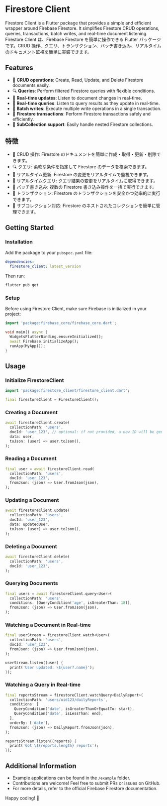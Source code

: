 # Firestore Client
Firestore Client is a Flutter package that provides a simple and efficient wrapper around Firebase Firestore. It simplifies Firestore CRUD operations, queries, transactions, batch writes, and real-time document listening.
Firestore Client は、Firebase Firestore を簡単に操作できる Flutter パッケージです。CRUD 操作、クエリ、トランザクション、バッチ書き込み、リアルタイムのドキュメント監視を簡単に実装できます。

## Features
- 📌 **CRUD operations**: Create, Read, Update, and Delete Firestore documents easily.
- 🔍 **Queries**: Perform filtered Firestore queries with flexible conditions.
- 🔄 **Real-time updates**: Listen to document changes in real-time.
- 📡 **Real-time queries**: Listen to query results as they update in real-time.
- 🧺 **Batch writes**: Execute multiple write operations in a single transaction.
- 🔁 **Firestore transactions**: Perform Firestore transactions safely and efficiently.
- 📂 **SubCollection support**: Easily handle nested Firestore collections.

## 特徴
- 📌 CRUD 操作: Firestore のドキュメントを簡単に作成・取得・更新・削除できます。
- 🔍 クエリ: 柔軟な条件を指定して Firestore のデータを検索できます。
- 🔄 リアルタイム更新: Firestore の変更をリアルタイムで監視できます。
- 📡 リアルタイムクエリ: クエリ結果の変更をリアルタイムに取得できます。
- 🧺 バッチ書き込み: 複数の Firestore 書き込み操作を一括で実行できます。
- 🔁 トランザクション: Firestore のトランザクションを安全かつ効率的に実行できます。
- 📂 サブコレクション対応: Firestore のネストされたコレクションを簡単に管理できます。

## Getting Started
### Installation
Add the package to your `pubspec.yaml` file:
```yaml
dependencies:
  firestore_client: latest_version
```
Then run:
```sh
flutter pub get
```

### Setup
Before using Firestore Client, make sure Firebase is initialized in your project:
```dart
import 'package:firebase_core/firebase_core.dart';

void main() async {
  WidgetsFlutterBinding.ensureInitialized();
  await Firebase.initializeApp();
  runApp(MyApp());
}
```

## Usage
### Initialize FirestoreClient
```dart
import 'package:firestore_client/firestore_client.dart';

final firestoreClient = FirestoreClient();
```

### Creating a Document
```dart
await firestoreClient.create(
  collectionPath: 'users',
  docId: 'user_123', // optional: if not provided, a new ID will be generated
  data: user,
  toJson: (user) => user.toJson(),
);
```

### Reading a Document
```dart
final user = await firestoreClient.read(
  collectionPath: 'users',
  docId: 'user_123',
  fromJson: (json) => User.fromJson(json),
);
```

### Updating a Document
```dart
await firestoreClient.update(
  collectionPath: 'users',
  docId: 'user_123',
  data: updatedUser,
  toJson: (user) => user.toJson(),
);
```

### Deleting a Document
```dart
await firestoreClient.delete(
  collectionPath: 'users',
  docId: 'user_123',
);
```

### Querying Documents
```dart
final users = await firestoreClient.query<User>(
  collectionPath: 'users',
  conditions: [QueryCondition('age', isGreaterThan: 18)],
  fromJson: (json) => User.fromJson(json),
);
```

### Watching a Document in Real-time
```dart
final userStream = firestoreClient.watch<User>(
  collectionPath: 'users',
  docId: 'user_123',
  fromJson: (json) => User.fromJson(json),
);

userStream.listen((user) {
  print('User updated: \${user?.name}');
});
```

### Watching a Query in Real-time
```dart
final reportsStream = firestoreClient.watchQuery<DailyReport>(
  collectionPath: 'users/uid123/dailyReports',
  conditions: [
    QueryCondition('date', isGreaterThanOrEqualTo: start),
    QueryCondition('date', isLessThan: end),
  ],
  orderBy: ['date'],
  fromJson: (json) => DailyReport.fromJson(json),
);

reportsStream.listen((reports) {
  print('Got \${reports.length} reports');
});
```

## Additional Information
- Example applications can be found in the `/example` folder.
- Contributions are welcome! Feel free to submit PRs or issues on GitHub.
- For more details, refer to the official Firebase Firestore documentation.

Happy coding! 🚀
